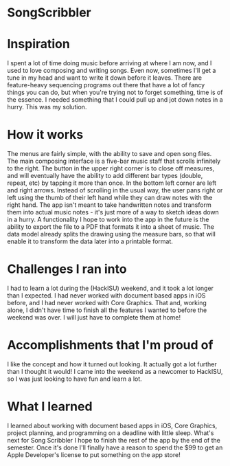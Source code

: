 # SongScribbler
# Inspiration
I spent a lot of time doing music before arriving at where I am now, and I used to love composing and writing songs. Even now, sometimes I'll get a tune in my head and want to write it down before it leaves. There are feature-heavy sequencing programs out there that have a lot of fancy things you can do, but when you're trying not to forget something, time is of the essence. I needed something that I could pull up and jot down notes in a hurry. This was my solution.

# How it works
The menus are fairly simple, with the ability to save and open song files. The main composing interface is a five-bar music staff that scrolls infinitely to the right. The button in the upper right corner is to close off measures, and will eventually have the ability to add different bar types (double, repeat, etc) by tapping it more than once. In the bottom left corner are left and right arrows. Instead of scrolling in the usual way, the user pans right or left using the thumb of their left hand while they can draw notes with the right hand. The app isn't meant to take handwritten notes and transform them into actual music notes - it's just more of a way to sketch ideas down in a hurry. A functionality I hope to work into the app in the future is the ability to export the file to a PDF that formats it into a sheet of music. The data model already splits the drawing using the measure bars, so that will enable it to transform the data later into a printable format.

# Challenges I ran into
I had to learn a lot during the (HackISU) weekend, and it took a lot longer than I expected. I had never worked with document based apps in iOS before, and I had never worked with Core Graphics. That and, working alone, I didn't have time to finish all the features I wanted to before the weekend was over. I will just have to complete them at home!

# Accomplishments that I'm proud of
I like the concept and how it turned out looking. It actually got a lot further than I thought it would! I came into the weekend as a newcomer to HackISU, so I was just looking to have fun and learn a lot.

# What I learned
I learned about working with document based apps in iOS, Core Graphics, project planning, and programming on a deadline with little sleep.  What's next for Song Scribbler  I hope to finish the rest of the app by the end of the semester. Once it's done I'll finally have a reason to spend the $99 to get an Apple Developer's license to put something on the app store!
